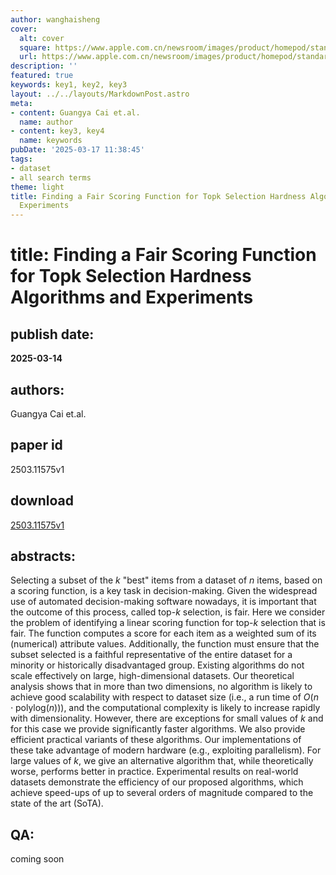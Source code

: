 ```yaml
---
author: wanghaisheng
cover:
  alt: cover
  square: https://www.apple.com.cn/newsroom/images/product/homepod/standard/Apple-HomePod-hero-230118_big.jpg.large_2x.jpg
  url: https://www.apple.com.cn/newsroom/images/product/homepod/standard/Apple-HomePod-hero-230118_big.jpg.large_2x.jpg
description: ''
featured: true
keywords: key1, key2, key3
layout: ../../layouts/MarkdownPost.astro
meta:
- content: Guangya Cai et.al.
  name: author
- content: key3, key4
  name: keywords
pubDate: '2025-03-17 11:38:45'
tags:
- dataset
- all search terms
theme: light
title: Finding a Fair Scoring Function for Topk Selection Hardness Algorithms and
  Experiments
---
```


# title: Finding a Fair Scoring Function for Topk Selection Hardness Algorithms and Experiments 
## publish date: 
**2025-03-14** 
## authors: 
  Guangya Cai et.al. 
## paper id
2503.11575v1
## download
[2503.11575v1](http://arxiv.org/abs/2503.11575v1)
## abstracts:
Selecting a subset of the $k$ "best" items from a dataset of $n$ items, based on a scoring function, is a key task in decision-making. Given the widespread use of automated decision-making software nowadays, it is important that the outcome of this process, called top-$k$ selection, is fair. Here we consider the problem of identifying a linear scoring function for top-$k$ selection that is fair. The function computes a score for each item as a weighted sum of its (numerical) attribute values. Additionally, the function must ensure that the subset selected is a faithful representative of the entire dataset for a minority or historically disadvantaged group. Existing algorithms do not scale effectively on large, high-dimensional datasets. Our theoretical analysis shows that in more than two dimensions, no algorithm is likely to achieve good scalability with respect to dataset size (i.e., a run time of $O(n\cdot \text{polylog}(n))$), and the computational complexity is likely to increase rapidly with dimensionality. However, there are exceptions for small values of $k$ and for this case we provide significantly faster algorithms. We also provide efficient practical variants of these algorithms. Our implementations of these take advantage of modern hardware (e.g., exploiting parallelism). For large values of $k$, we give an alternative algorithm that, while theoretically worse, performs better in practice. Experimental results on real-world datasets demonstrate the efficiency of our proposed algorithms, which achieve speed-ups of up to several orders of magnitude compared to the state of the art (SoTA).
## QA:
coming soon
